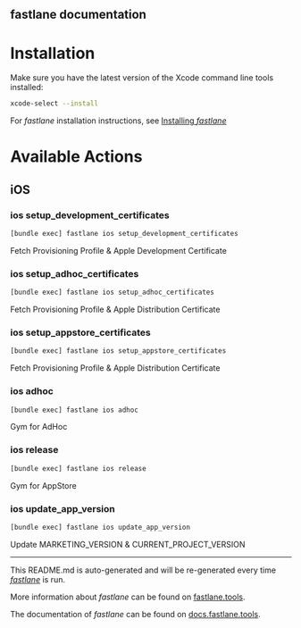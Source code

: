fastlane documentation
----

# Installation

Make sure you have the latest version of the Xcode command line tools installed:

```sh
xcode-select --install
```

For _fastlane_ installation instructions, see [Installing _fastlane_](https://docs.fastlane.tools/#installing-fastlane)

# Available Actions

## iOS

### ios setup_development_certificates

```sh
[bundle exec] fastlane ios setup_development_certificates
```

Fetch Provisioning Profile & Apple Development Certificate

### ios setup_adhoc_certificates

```sh
[bundle exec] fastlane ios setup_adhoc_certificates
```

Fetch Provisioning Profile & Apple Distribution Certificate

### ios setup_appstore_certificates

```sh
[bundle exec] fastlane ios setup_appstore_certificates
```

Fetch Provisioning Profile & Apple Distribution Certificate

### ios adhoc

```sh
[bundle exec] fastlane ios adhoc
```

Gym for AdHoc

### ios release

```sh
[bundle exec] fastlane ios release
```

Gym for AppStore

### ios update_app_version

```sh
[bundle exec] fastlane ios update_app_version
```

Update MARKETING_VERSION & CURRENT_PROJECT_VERSION

----

This README.md is auto-generated and will be re-generated every time [_fastlane_](https://fastlane.tools) is run.

More information about _fastlane_ can be found on [fastlane.tools](https://fastlane.tools).

The documentation of _fastlane_ can be found on [docs.fastlane.tools](https://docs.fastlane.tools).
